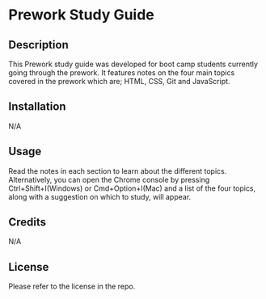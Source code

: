 # Prework Study Guide
## Description

This Prework study guide was developed for boot camp students currently going through the prework. It features notes on the four main topics covered in the prework which are; HTML, CSS, Git and JavaScript.

## Installation

N/A

## Usage

Read the notes in each section to learn about the different topics.
Alternatively, you can open the Chrome console by pressing Ctrl+Shift+I(Windows) or Cmd+Option+I(Mac) and a list of the four topics, along with a suggestion on which to study, will appear.
## Credits

N/A

## License

Please refer to the license in the repo.